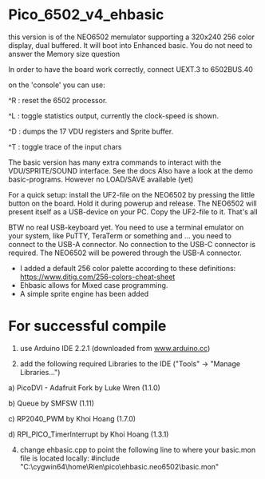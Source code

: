 # Pico_6502_v4_ehbasic

this version is of the NEO6502 memulator supporting a 320x240 256 color display, dual buffered.
It will boot into Enhanced basic. You do not need to answer the Memory size question

In order to have the board work correctly, connect UEXT.3 to 6502BUS.40

on the 'console' you can use:

^R : reset the 6502 processor.

^L : toggle statistics output, currently the clock-speed is shown.

^D : dumps the 17 VDU registers and Sprite buffer.

^T : toggle trace of the input chars

The basic version has many extra commands to interact with the VDU/SPRITE/SOUND interface. See the docs
Also have a look at the demo basic-programs.
However no LOAD/SAVE available (yet)

For a quick setup: install the UF2-file on the NEO6502 by pressing the little button on the board. Hold it during powerup and release.
The NEO6502 will present itself as a USB-device on your PC. Copy the UF2-file to it.
That's all

BTW no real USB-keyboard yet. You need to use a terminal emulator on your system, like PuTTY, TeraTerm or something and ... you need to connect to the USB-A connector. No connection to the USB-C connector is required. The NEO6502 will be powered through the USB-A connector.

- I added a default 256 color palette according to these definitions: https://www.ditig.com/256-colors-cheat-sheet
- Ehbasic allows for Mixed case programming.
- A simple sprite engine has been added

# For successful compile
1. use Arduino IDE 2.2.1 (downloaded from www.arduino.cc)

2. add the following required Libraries to the IDE ("Tools" -> "Manage Libraries...")

a) PicoDVI - Adafruit Fork by Luke Wren (1.1.0)

b) Queue by SMFSW (1.11)

c) RP2040_PWM by Khoi Hoang (1.7.0)

d) RPI_PICO_TimerInterrupt by Khoi Hoang (1.3.1)

4. change ehbasic.cpp to point the following line to where your basic.mon file is located locally:
#include "C:\cygwin64\home\Rien\pico\ehbasic.neo6502\basic.mon"
